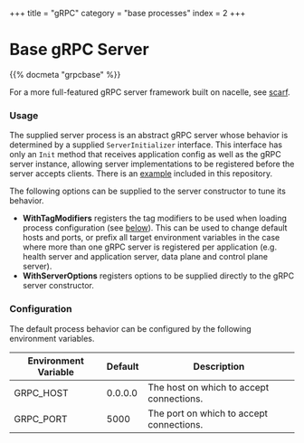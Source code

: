 +++
title = "gRPC"
category = "base processes"
index = 2
+++

# Base gRPC Server

{{% docmeta "grpcbase" %}}

<!-- Fold -->

For a more full-featured gRPC server framework built on nacelle, see [scarf](https://nacelle.dev/docs/frameworks/scarf).

### Usage

The supplied server process is an abstract gRPC server whose behavior is determined by a supplied `ServerInitializer` interface. This interface has only an `Init` method that receives application config as well as the gRPC server instance, allowing server implementations to be registered before the server accepts clients. There is an [example](./example) included in this repository.

The following options can be supplied to the server constructor to tune its behavior.

- **WithTagModifiers** registers the tag modifiers to be used when loading process configuration (see [below](#Configuration)). This can be used to change default hosts and ports, or prefix all target environment variables in the case where more than one gRPC server is registered per application (e.g. health server and application server, data plane and control plane server).
- **WithServerOptions** registers options to be supplied directly to the gRPC server constructor.

### Configuration

The default process behavior can be configured by the following environment variables.

| Environment Variable | Default | Description |
| -------------------- | ------- | ----------- |
| GRPC_HOST            | 0.0.0.0 | The host on which to accept connections. |
| GRPC_PORT            | 5000    | The port on which to accept connections. |
